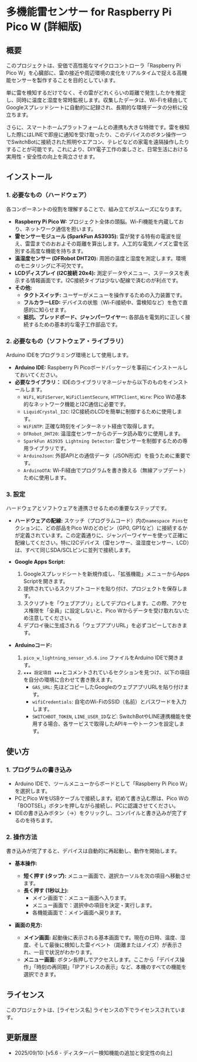 # 多機能雷センサー for Raspberry Pi Pico W (詳細版)

## 概要

このプロジェクトは、安価で高性能なマイクロコントローラ「Raspberry Pi Pico W」を心臓部に、雷の接近や周辺環境の変化をリアルタイムで捉える高機能センサーを製作することを目的としています。

単に雷を検知するだけでなく、その雷がどれくらいの距離で発生したかを推定し、同時に温度と湿度を常時監視します。収集したデータは、Wi-Fiを経由してGoogleスプレッドシートに自動的に記録され、長期的な環境データの分析に役立ちます。

さらに、スマートホームプラットフォームとの連携も大きな特徴です。雷を検知した際にはLINEで即座に通知を受け取ったり、このデバイスのボタン操作一つでSwitchBotに接続された照明やエアコン、テレビなどの家電を遠隔操作したりすることが可能です。これにより、DIY電子工作の楽しさと、日常生活における実用性・安全性の向上を両立させます。

## インストール

### 1. 必要なもの（ハードウェア）
各コンポーネントの役割を理解することで、組み立てがスムーズになります。

   * **Raspberry Pi Pico W:** プロジェクト全体の頭脳。Wi-Fi機能を内蔵しており、ネットワーク通信を担います。
   * **雷センサーモジュール (SparkFun AS3935):** 雷が発する特有の電波を捉え、雷雲までのおおよその距離を算出します。人工的な電気ノイズと雷を区別する高度な機能を持ちます。
   * **温湿度センサー (DFRobot DHT20):** 周囲の温度と湿度を測定します。環境のモニタリングに不可欠です。
   * **LCDディスプレイ (I2C接続 20x4):** 測定データやメニュー、ステータスを表示する情報画面です。I2C接続タイプは少ない配線で済むのが利点です。
   * **その他:**
     - **タクトスイッチ:** ユーザーがメニューを操作するための入力装置です。
     - **フルカラーLED:** デバイスの状態（Wi-Fi接続中、雷検知など）を色で直感的に知らせます。
     - **抵抗、ブレッドボード、ジャンパーワイヤー:** 各部品を電気的に正しく接続するための基本的な電子工作部品です。

### 2. 必要なもの（ソフトウェア・ライブラリ）
Arduino IDEをプログラミング環境として使用します。

   * **Arduino IDE:** Raspberry Pi Picoボードパッケージを事前にインストールしておいてください。
   * **必要なライブラリ：** IDEのライブラリマネージャから以下のものをインストールします。
     - `WiFi`, `WiFiServer`, `WiFiClientSecure`, `HTTPClient`, `Wire`: Pico Wの基本的なネットワーク機能とI2C通信に必要です。
     - `LiquidCrystal_I2C`: I2C接続のLCDを簡単に制御するために使用します。
     - `WiFiNTP`: 正確な時刻をインターネット経由で取得します。
     - `DFRobot_DHT20`: 温湿度センサーからのデータ読み取りに使用します。
     - `SparkFun AS3935 Lightning Detector`: 雷センサーを制御するための専用ライブラリです。
     - `ArduinoJson`: 外部APIとの通信データ（JSON形式）を扱うために重要です。
     - `ArduinoOTA`: Wi-Fi経由でプログラムを書き換える（無線アップデート）ために使用します。

### 3. 設定
ハードウェアとソフトウェアを連携させるための重要なステップです。

   * **ハードウェアの配線:** スケッチ（プログラムコード）内の`namespace Pins`セクションに、どの部品をPico Wのどのピン（GP0, GP1など）に接続するかが定義されています。この定義通りに、ジャンパーワイヤーを使って正確に配線してください。特にI2Cデバイス（雷センサー、温湿度センサー、LCD）は、すべて同じSDA/SCLピンに並列で接続します。

   * **Google Apps Script:**
     1. Googleスプレッドシートを新規作成し、「拡張機能」メニューからApps Scriptを開きます。
     2. 提供されているスクリプトコードを貼り付け、プロジェクトを保存します。
     3. スクリプトを「ウェブアプリ」としてデプロイします。この際、アクセス権限を「全員」に設定しないと、Pico Wからデータを受け取れないため注意してください。
     4. デプロイ後に生成される「ウェブアプリURL」を必ずコピーしておきます。

   * **Arduinoコード:**
     1. `pico_w_lightning_sensor_v5.6.ino` ファイルをArduino IDEで開きます。
     2. `★★★ 設定項目 ★★★`とコメントされているセクションを見つけ、以下の項目を自分の環境に合わせて書き換えます。
        - `GAS_URL`: 先ほどコピーしたGoogleのウェブアプリURLを貼り付けます。
        - `wifiCredentials`: 自宅のWi-FiのSSID（名前）とパスワードを入力します。
        - `SWITCHBOT_TOKEN`, `LINE_USER_ID`など: SwitchBotやLINE連携機能を使用する場合、各サービスで取得したAPIキーやトークンを設定します。

## 使い方

### 1. プログラムの書き込み
   * Arduino IDEで、ツールメニューからボードとして「Raspberry Pi Pico W」を選択します。
   * PCとPico WをUSBケーブルで接続します。初めて書き込む際は、Pico Wの「BOOTSEL」ボタンを押しながら接続し、PCに認識させてください。
   * IDEの書き込みボタン（→）をクリックし、コンパイルと書き込みが完了するのを待ちます。

### 2. 操作方法
書き込みが完了すると、デバイスは自動的に再起動し、動作を開始します。

   * **基本操作:**
     - **短く押す (タップ):** メニュー画面で、選択カーソルを次の項目へ移動させます。
     - **長く押す (1秒以上):**
       - メイン画面で：メニュー画面へ入ります。
       - メニュー画面で：選択中の項目を決定・実行します。
       - 各機能画面で：メイン画面へ戻ります。

   * **画面の見方:**
     - **メイン画面:** 起動後に表示される基本画面です。現在の日時、温度、湿度、そして最後に検知した雷イベント（距離またはノイズ）が表示され、一目で状況がわかります。
     - **メニュー画面:** ボタン長押しでアクセスします。ここから「デバイス操作」「時刻の再同期」「IPアドレスの表示」など、本機のすべての機能を選択できます。

## ライセンス

このプロジェクトは、[ライセンス名] ライセンスの下でライセンスされています。

## 更新履歴

* 2025/09/10: [v5.6 - ディスターバー検知機能の追加と安定性の向上]
